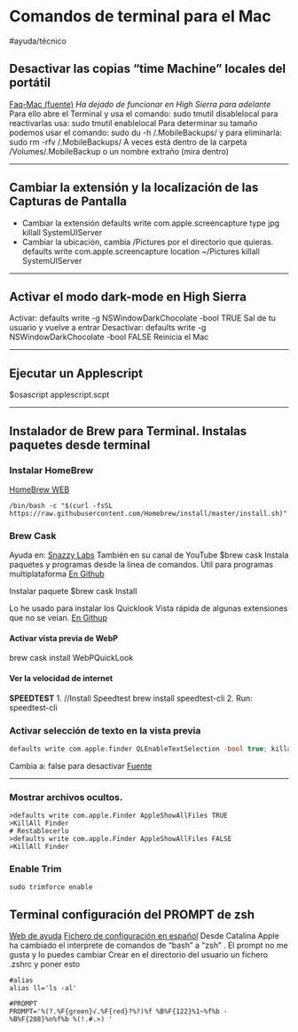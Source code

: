 # Comandos de terminal para el Mac
#ayuda/técnico 
## Desactivar las copias “time Machine” locales del portátil
[Faq-Mac (fuente)](http://www.faq-mac.com/2017/02/desactivar-las-copia-de-seguridad-locales-de-time-machine-en-portatiles/)
*Ha dejado de funcionar en High Sierra para adelante*
Para ello abre el Terminal y usa el comando:
sudo tmutil disablelocal
para reactivarlas usa:
sudo tmutil enablelocal
Para determinar su tamaño podemos usar el comando:
sudo du -h /.MobileBackups/
y para eliminarla:
sudo rm -rfv /.MobileBackups/
A veces está dentro de la carpeta /Volumes/.MobileBackup o un nombre extraño (mira dentro)
- - - -
## Cambiar la extensión y la localización de las Capturas de Pantalla
- Cambiar la extensión
defaults write com.apple.screencapture type jpg
killall SystemUIServer
- Cambiar la ubicación, cambia /Pictures por el directorio que quieras.
defaults write com.apple.screencapture location ~/Pictures
killall SystemUIServer
- - - -
## Activar el modo dark-mode en High Sierra
Activar:
defaults write -g NSWindowDarkChocolate -bool TRUE
Sal de tu usuario y vuelve a entrar
Desactivar:
defaults write -g NSWindowDarkChocolate -bool FALSE
Reinicia el Mac
- - - -
## Ejecutar un Applescript 
$osascript applescript.scpt
- - - -
## Instalador de Brew para Terminal. Instalas paquetes desde terminal
### Instalar HomeBrew
[HomeBrew WEB](https://brew.sh/)
``` 
/bin/bash -c "$(curl -fsSL https://raw.githubusercontent.com/Homebrew/install/master/install.sh)"

```

### Brew Cask
Ayuda en: [Snazzy Labs](https://pastebin.com/jV9XzPrs) También en su canal de YouTube
$brew cask
Instala paquetes y programas desde la linea de comandos. Útil para programas multiplataforma
[En Github](https://github.com/Homebrew/homebrew-cask/blob/master/USAGE.md)

Instalar paquete
$brew cask Install <paquete>

Lo he usado para instalar los Quicklook Vista rápida de algunas extensiones que no se veían.
[En Githup](https://github.com/sindresorhus/quick-look-plugins/blob/master/readme.md)
#### Activar vista previa de WebP
brew cask install WebPQuickLook
#### Ver la velocidad de internet
 **SPEEDTEST**
	1. //Install Speedtest         brew install speedtest-cli
	2. Run:                        speedtest-cli




### Activar selección de texto en la vista previa
``` c
defaults write com.apple.finder QLEnableTextSelection -bool true; killall Finder
```

Cambia a: false para desactivar
[Fuente](https://coderwall.com/p/94rlia/copy-text-code-from-osx-quicklook-directly)

- - - -
### Mostrar archivos ocultos.
``` 
>defaults write com.apple.Finder AppleShowAllFiles TRUE
>KillAll Finder
# Restablecerlo 
>defaults write com.apple.Finder AppleShowAllFiles FALSE
>KillAll Finder
```

### Enable Trim
``` 
sudo trimforce enable
```

## Terminal configuración del PROMPT de zsh
[Web de ayuda](https://scriptingosx.com/2019/07/moving-to-zsh-06-customizing-the-zsh-prompt/) [Fichero de configuración en español](https://gist.github.com/3rn3st0/c51af47b73927479953e)
Desde Catalina Apple ha cambiado el interprete de comandos de “bash” a “zsh” .
El prompt no me gusta y lo puedes cambiar 
Crear en el directorio del usuario un fichero .zshrc y poner esto 
``` 
#alias
alias ll='ls -al'

#PROMPT
PROMPT='%(?.%F{green}√.%F{red}?%?)%f %B%F{122}%1~%f%b · %B%F{208}%n%f%b %(!.#.>) '
```